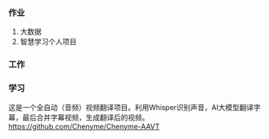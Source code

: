 ### 作业
1. 大数据
2. 智慧学习个人项目



### 工作



### 学习


这是一个全自动（音频）视频翻译项目。利用Whisper识别声音，AI大模型翻译字幕，最后合并字幕视频，生成翻译后的视频。 
https://github.com/Chenyme/Chenyme-AAVT


